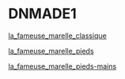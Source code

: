 # DNMADE1


[la_fameuse_marelle_classique](./marelle/marelle_Samuel.html)  

[la_fameuse_marelle_pieds](./marelle/marelle_pieds.html)  

[la_fameuse_marelle_pieds-mains](./marelle/marelle_pieds-mains.html)  
